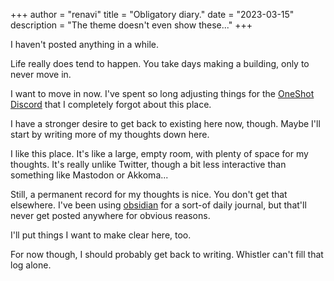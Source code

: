 +++
author = "renavi"
title = "Obligatory diary."
date = "2023-03-15"
description = "The theme doesn't even show these..."
+++

I haven't posted anything in a while.

<!--more-->

Life really does tend to happen. You take days making a building, only to never move in.

I want to move in now. I've spent so long adjusting things for the [OneShot Discord](https://discord.gg/oneshot) that I completely forgot about this place.

I have a stronger desire to get back to existing here now, though. Maybe I'll start by writing more of my thoughts down here.

I like this place. It's like a large, empty room, with plenty of space for my thoughts. It's really unlike Twitter, though a bit less interactive than something like Mastodon or Akkoma...

Still, a permanent record for my thoughts is nice. You don't get that elsewhere. I've been using [obsidian](https://obsidian.md) for a sort-of daily journal, but that'll never get posted anywhere for obvious reasons.

I'll put things I want to make clear here, too.

For now though, I should probably get back to writing. Whistler can't fill that log alone.
